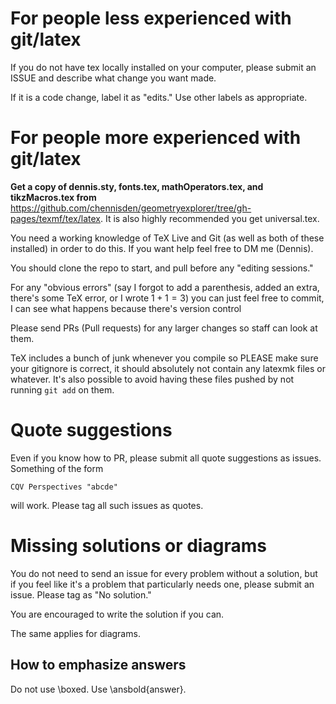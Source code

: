 # For people less experienced with git/latex

If you do not have tex locally installed on your computer, please submit an ISSUE and describe what change you want made.

If it is a code change, label it as "edits." Use other labels as appropriate.

# For people more experienced with git/latex

**Get a copy of dennis.sty, fonts.tex, mathOperators.tex, and tikzMacros.tex from** https://github.com/chennisden/geometryexplorer/tree/gh-pages/texmf/tex/latex. It is also highly recommended you get universal.tex.

You need a working knowledge of TeX Live and Git (as well as both of these installed) in order to do this. If you want help feel free to DM me (Dennis).

You should clone the repo to start, and pull before any "editing sessions."

For any "obvious errors" (say I forgot to add a parenthesis, added an extra, there's some TeX error, or I wrote $1+1=3$) you can just feel free to commit, I can see what happens because there's version control

Please send PRs (Pull requests) for any larger changes so staff can look at them.

TeX includes a bunch of junk whenever you compile so PLEASE make sure your gitignore is correct, it should absolutely not contain any latexmk files or whatever. It's also possible to avoid having these files pushed by not running `git add` on them.

# Quote suggestions

Even if you know how to PR, please submit all quote suggestions as issues. Something of the form

	CQV Perspectives "abcde"

will work. Please tag all such issues as quotes.

# Missing solutions or diagrams

You do not need to send an issue for every problem without a solution, but if you feel like it's a problem that particularly needs one, please submit an issue. Please tag as "No solution."

You are encouraged to write the solution if you can.

The same applies for diagrams.

## How to emphasize answers

Do not use \boxed. Use \ansbold{answer}.

